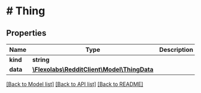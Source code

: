 # # Thing

## Properties

Name | Type | Description | Notes
------------ | ------------- | ------------- | -------------
**kind** | **string** |  | [optional]
**data** | [**\Flexolabs\RedditClient\Model\ThingData**](ThingData.md) |  | [optional]

[[Back to Model list]](../../README.md#models) [[Back to API list]](../../README.md#endpoints) [[Back to README]](../../README.md)
